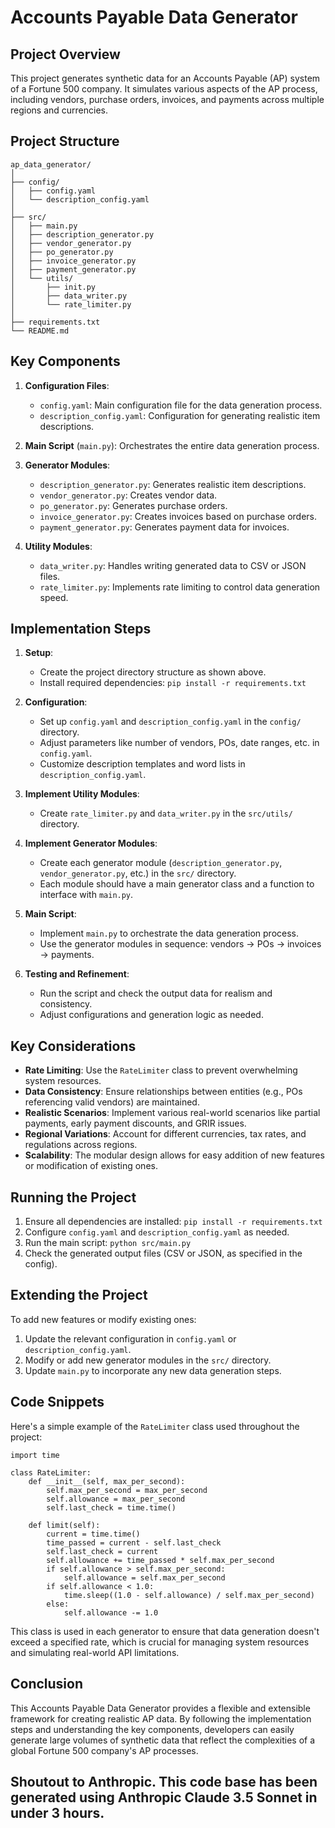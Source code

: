 # Accounts Payable Data Generator

## Project Overview

This project generates synthetic data for an Accounts Payable (AP) system of a Fortune 500 company. It simulates various aspects of the AP process, including vendors, purchase orders, invoices, and payments across multiple regions and currencies.

## Project Structure

```
ap_data_generator/
│
├── config/
│   ├── config.yaml
│   └── description_config.yaml
│
├── src/
│   ├── main.py
│   ├── description_generator.py
│   ├── vendor_generator.py
│   ├── po_generator.py
│   ├── invoice_generator.py
│   ├── payment_generator.py
│   └── utils/
│       ├── init.py
│       ├── data_writer.py
│       └── rate_limiter.py
│
├── requirements.txt
└── README.md
```

## Key Components

1. **Configuration Files**: 
   - `config.yaml`: Main configuration file for the data generation process.
   - `description_config.yaml`: Configuration for generating realistic item descriptions.

2. **Main Script** (`main.py`): 
   Orchestrates the entire data generation process.

3. **Generator Modules**:
   - `description_generator.py`: Generates realistic item descriptions.
   - `vendor_generator.py`: Creates vendor data.
   - `po_generator.py`: Generates purchase orders.
   - `invoice_generator.py`: Creates invoices based on purchase orders.
   - `payment_generator.py`: Generates payment data for invoices.

4. **Utility Modules**:
   - `data_writer.py`: Handles writing generated data to CSV or JSON files.
   - `rate_limiter.py`: Implements rate limiting to control data generation speed.

## Implementation Steps

1. **Setup**:
   - Create the project directory structure as shown above.
   - Install required dependencies: `pip install -r requirements.txt`

2. **Configuration**:
   - Set up `config.yaml` and `description_config.yaml` in the `config/` directory.
   - Adjust parameters like number of vendors, POs, date ranges, etc. in `config.yaml`.
   - Customize description templates and word lists in `description_config.yaml`.

3. **Implement Utility Modules**:
   - Create `rate_limiter.py` and `data_writer.py` in the `src/utils/` directory.

4. **Implement Generator Modules**:
   - Create each generator module (`description_generator.py`, `vendor_generator.py`, etc.) in the `src/` directory.
   - Each module should have a main generator class and a function to interface with `main.py`.

5. **Main Script**:
   - Implement `main.py` to orchestrate the data generation process.
   - Use the generator modules in sequence: vendors -> POs -> invoices -> payments.

6. **Testing and Refinement**:
   - Run the script and check the output data for realism and consistency.
   - Adjust configurations and generation logic as needed.

## Key Considerations

- **Rate Limiting**: Use the `RateLimiter` class to prevent overwhelming system resources.
- **Data Consistency**: Ensure relationships between entities (e.g., POs referencing valid vendors) are maintained.
- **Realistic Scenarios**: Implement various real-world scenarios like partial payments, early payment discounts, and GRIR issues.
- **Regional Variations**: Account for different currencies, tax rates, and regulations across regions.
- **Scalability**: The modular design allows for easy addition of new features or modification of existing ones.

## Running the Project

1. Ensure all dependencies are installed: `pip install -r requirements.txt`
2. Configure `config.yaml` and `description_config.yaml` as needed.
3. Run the main script: `python src/main.py`
4. Check the generated output files (CSV or JSON, as specified in the config).

## Extending the Project

To add new features or modify existing ones:
1. Update the relevant configuration in `config.yaml` or `description_config.yaml`.
2. Modify or add new generator modules in the `src/` directory.
3. Update `main.py` to incorporate any new data generation steps.

## Code Snippets

Here's a simple example of the `RateLimiter` class used throughout the project:

```
import time

class RateLimiter:
    def __init__(self, max_per_second):
        self.max_per_second = max_per_second
        self.allowance = max_per_second
        self.last_check = time.time()

    def limit(self):
        current = time.time()
        time_passed = current - self.last_check
        self.last_check = current
        self.allowance += time_passed * self.max_per_second
        if self.allowance > self.max_per_second:
            self.allowance = self.max_per_second
        if self.allowance < 1.0:
            time.sleep((1.0 - self.allowance) / self.max_per_second)
        else:
            self.allowance -= 1.0
```

This class is used in each generator to ensure that data generation doesn't exceed a specified rate, which is crucial for managing system resources and simulating real-world API limitations.

## Conclusion
This Accounts Payable Data Generator provides a flexible and extensible framework for creating realistic AP data. By following the implementation steps and understanding the key components, developers can easily generate large volumes of synthetic data that reflect the complexities of a global Fortune 500 company's AP processes.

## Shoutout to Anthropic. This code base has been generated using Anthropic Claude 3.5 Sonnet in under 3 hours.
